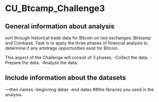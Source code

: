 # CU_Btcamp_Challenge3

## General information about analysis
sort through historical trade data for Bitcoin on two exchanges: Bitstamp and Coinbase. 
Task is to apply the three phases of financial analysis to determine if any arbitrage opportunities exist for Bitcoin.

This aspect of the Challenge will consist of 3 phases.
-Collect the data.
-Prepare the data.
-Analyze the data.

## Include information about the datasets
—their names 
-beginning datas
-end dates
##the libraries you used in the analysis.



